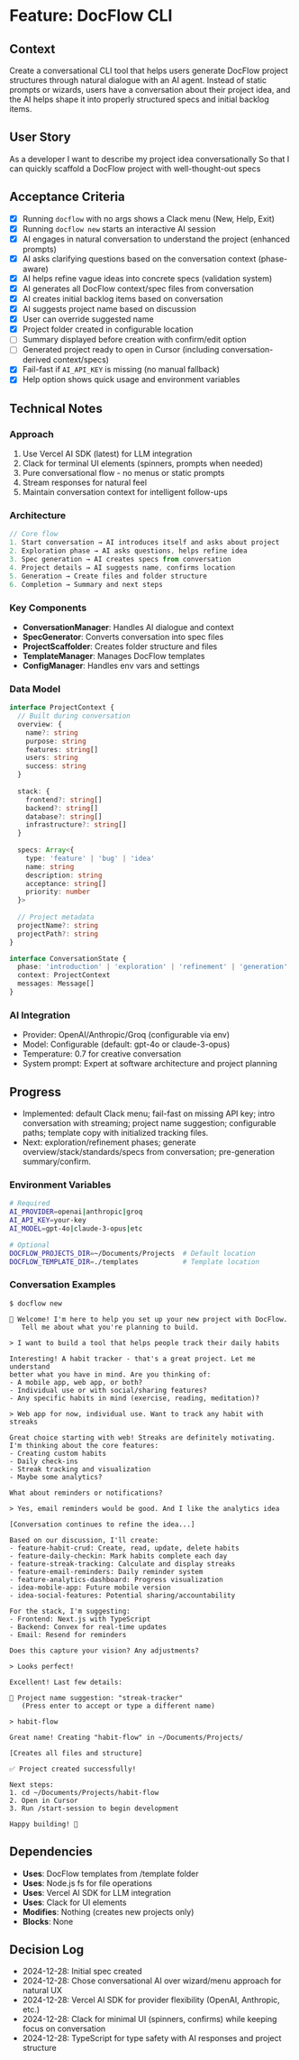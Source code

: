 # Feature: DocFlow CLI

## Context
Create a conversational CLI tool that helps users generate DocFlow project structures through natural dialogue with an AI agent. Instead of static prompts or wizards, users have a conversation about their project idea, and the AI helps shape it into properly structured specs and initial backlog items.

## User Story
As a developer
I want to describe my project idea conversationally
So that I can quickly scaffold a DocFlow project with well-thought-out specs

## Acceptance Criteria
- [x] Running `docflow` with no args shows a Clack menu (New, Help, Exit)
- [x] Running `docflow new` starts an interactive AI session
- [x] AI engages in natural conversation to understand the project (enhanced prompts)
- [x] AI asks clarifying questions based on the conversation context (phase-aware)
- [x] AI helps refine vague ideas into concrete specs (validation system)
- [x] AI generates all DocFlow context/spec files from conversation
- [x] AI creates initial backlog items based on conversation
- [x] AI suggests project name based on discussion
- [x] User can override suggested name
- [x] Project folder created in configurable location
- [ ] Summary displayed before creation with confirm/edit option
- [ ] Generated project ready to open in Cursor (including conversation-derived context/specs)
- [x] Fail-fast if `AI_API_KEY` is missing (no manual fallback)
- [x] Help option shows quick usage and environment variables

## Technical Notes

### Approach
1. Use Vercel AI SDK (latest) for LLM integration
2. Clack for terminal UI elements (spinners, prompts when needed)
3. Pure conversational flow - no menus or static prompts
4. Stream responses for natural feel
5. Maintain conversation context for intelligent follow-ups

### Architecture
```typescript
// Core flow
1. Start conversation → AI introduces itself and asks about project
2. Exploration phase → AI asks questions, helps refine idea
3. Spec generation → AI creates specs from conversation
4. Project details → AI suggests name, confirms location
5. Generation → Create files and folder structure
6. Completion → Summary and next steps
```

### Key Components
- **ConversationManager**: Handles AI dialogue and context
- **SpecGenerator**: Converts conversation into spec files
- **ProjectScaffolder**: Creates folder structure and files
- **TemplateManager**: Manages DocFlow templates
- **ConfigManager**: Handles env vars and settings

### Data Model
```typescript
interface ProjectContext {
  // Built during conversation
  overview: {
    name?: string
    purpose: string
    features: string[]
    users: string
    success: string
  }
  
  stack: {
    frontend?: string[]
    backend?: string[]
    database?: string[]
    infrastructure?: string[]
  }
  
  specs: Array<{
    type: 'feature' | 'bug' | 'idea'
    name: string
    description: string
    acceptance: string[]
    priority: number
  }>
  
  // Project metadata
  projectName?: string
  projectPath?: string
}

interface ConversationState {
  phase: 'introduction' | 'exploration' | 'refinement' | 'generation'
  context: ProjectContext
  messages: Message[]
}
```

### AI Integration
- Provider: OpenAI/Anthropic/Groq (configurable via env)
- Model: Configurable (default: gpt-4o or claude-3-opus)
- Temperature: 0.7 for creative conversation
- System prompt: Expert at software architecture and project planning

## Progress
- Implemented: default Clack menu; fail-fast on missing API key; intro conversation with streaming; project name suggestion; configurable paths; template copy with initialized tracking files.
- Next: exploration/refinement phases; generate overview/stack/standards/specs from conversation; pre-generation summary/confirm.

### Environment Variables
```bash
# Required
AI_PROVIDER=openai|anthropic|groq
AI_API_KEY=your-key
AI_MODEL=gpt-4o|claude-3-opus|etc

# Optional
DOCFLOW_PROJECTS_DIR=~/Documents/Projects  # Default location
DOCFLOW_TEMPLATE_DIR=./templates           # Template location
```

### Conversation Examples

```
$ docflow new

🚀 Welcome! I'm here to help you set up your new project with DocFlow.
   Tell me about what you're planning to build.

> I want to build a tool that helps people track their daily habits

Interesting! A habit tracker - that's a great project. Let me understand 
better what you have in mind. Are you thinking of:
- A mobile app, web app, or both?
- Individual use or with social/sharing features?
- Any specific habits in mind (exercise, reading, meditation)?

> Web app for now, individual use. Want to track any habit with streaks

Great choice starting with web! Streaks are definitely motivating. 
I'm thinking about the core features:
- Creating custom habits
- Daily check-ins
- Streak tracking and visualization
- Maybe some analytics?

What about reminders or notifications?

> Yes, email reminders would be good. And I like the analytics idea

[Conversation continues to refine the idea...]

Based on our discussion, I'll create:
- feature-habit-crud: Create, read, update, delete habits
- feature-daily-checkin: Mark habits complete each day  
- feature-streak-tracking: Calculate and display streaks
- feature-email-reminders: Daily reminder system
- feature-analytics-dashboard: Progress visualization
- idea-mobile-app: Future mobile version
- idea-social-features: Potential sharing/accountability

For the stack, I'm suggesting:
- Frontend: Next.js with TypeScript
- Backend: Convex for real-time updates
- Email: Resend for reminders

Does this capture your vision? Any adjustments?

> Looks perfect!

Excellent! Last few details:

📁 Project name suggestion: "streak-tracker"
   (Press enter to accept or type a different name)

> habit-flow

Great name! Creating "habit-flow" in ~/Documents/Projects/

[Creates all files and structure]

✅ Project created successfully!

Next steps:
1. cd ~/Documents/Projects/habit-flow
2. Open in Cursor
3. Run /start-session to begin development

Happy building! 🎉
```

## Dependencies
- **Uses**: DocFlow templates from /template folder
- **Uses**: Node.js fs for file operations
- **Uses**: Vercel AI SDK for LLM integration
- **Uses**: Clack for UI elements
- **Modifies**: Nothing (creates new projects only)
- **Blocks**: None

## Decision Log
- 2024-12-28: Initial spec created
- 2024-12-28: Chose conversational AI over wizard/menu approach for natural UX
- 2024-12-28: Vercel AI SDK for provider flexibility (OpenAI, Anthropic, etc.)
- 2024-12-28: Clack for minimal UI (spinners, confirms) while keeping focus on conversation
- 2024-12-28: TypeScript for type safety with AI responses and project structure